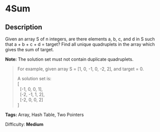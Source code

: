 # 4Sum
Description
-----------
Given an array S of n integers, are there elements a, b, c, and d in S such that a + b + c + d = target? Find all unique quadruplets in the array which gives the sum of target.

**Note:** The solution set must not contain duplicate quadruplets.

> For example, given array S = [1, 0, -1, 0, -2, 2], and target = 0.
>
> A solution set is:<br/>
> [<br/>
> &nbsp;&nbsp;[-1,  0, 0, 1],<br/>
> &nbsp;&nbsp;[-2, -1, 1, 2],<br/>
> &nbsp;&nbsp;[-2,  0, 0, 2]<br/>
> ]


**Tags:** Array, Hash Table, Two Pointers

Difficulty: **Medium**